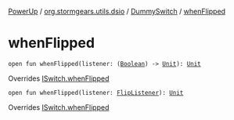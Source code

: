 [PowerUp](../../index.md) / [org.stormgears.utils.dsio](../index.md) / [DummySwitch](index.md) / [whenFlipped](./when-flipped.md)

# whenFlipped

`open fun whenFlipped(listener: (`[`Boolean`](https://kotlinlang.org/api/latest/jvm/stdlib/kotlin/-boolean/index.html)`) -> `[`Unit`](https://kotlinlang.org/api/latest/jvm/stdlib/kotlin/-unit/index.html)`): `[`Unit`](https://kotlinlang.org/api/latest/jvm/stdlib/kotlin/-unit/index.html)

Overrides [ISwitch.whenFlipped](../-i-switch/when-flipped.md)


`open fun whenFlipped(listener: `[`FlipListener`](../-i-switch/-flip-listener/index.md)`): `[`Unit`](https://kotlinlang.org/api/latest/jvm/stdlib/kotlin/-unit/index.html)

Overrides [ISwitch.whenFlipped](../-i-switch/when-flipped.md)

